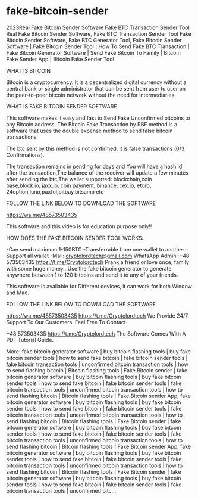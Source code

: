 # fake-bitcoin-sender
2023Real Fake Bitcoin Sender Software Fake BTC Transaction Sender Tool
Real Fake Bitcoin Sender Software, Fake BTC Transaction Sender Tool
Fake Bitcoin Sender Software, Fake BTC Generator Tool, Fake Bitcoin Sender Software | Fake Bitcoin Sender Tool | How To Send Fake BTC Transaction | Fake Bitcoin Generator Software | Send Fake Bitcoin To Family | Bitcoin Fake Sender App | Bitcoin Fake Sender Tool

WHAT IS BITCOIN 

Bitcoin is a cryptocurrency. It is a decentralized digital currency without a central bank or single administrator that can be sent from user to user on the peer-to-peer bitcoin network without the need for intermediaries.

WHAT IS FAKE BITCOIN SENDER SOFTWARE 

This software makes it easy and fast to Send Fake Unconfirmed bitcoins to any Bitcoin address. The Bitcoin Fake Transaction by RBF method is a software that uses the double expense method to send false bitcoin transactions.

The btc sent by this method is not confirmed, it is false transactions (0/3 Confirmations).

The transaction remains in pending for days and You will have a hash id after the transaction,The balance of the receiver will update a few minutes after sending the btc,The wallet supported: blockchain,coin base,block.io, jaxx.io, coin payment, binance, cex.io, etoro, 24option,luno,paxful,bitbay,bitsamp etc

FOLLOW THE LINK BELOW TO DOWNLOAD THE SOFTWARE 

https://wa.me/48573503435

This software and this video is for education purpose only!!

HOW DOES THE FAKE BITCOIN SENDER TOOL WORKS:

-Can send maximum 1-150BTC
-Transferrable from one wallet to another
-Support all wallet
-Mail: cryptolordtech@gmail.com
WhatsApp Admin: +48 573503435
https://t.me/Cryptolordtech
Prank a friend or love once, family with some huge money..
Use the fake bitcoin generator to generate anywhere between 1 to 120 bitcoins and send it to any of your friends.

This software is available for Different devices, it can work for both Window and Mac.

FOLLOW THE LINK BELOW TO DOWNLOAD THE SOFTWARE 

https://wa.me/48573503435
https://t.me/Cryptolordtech
We Provide 24/7 Support To Our Customers. Feel Free To Contact

+48 573503435
https://t.me/Cryptolordtech
The Software Comes With A PDF Tutorial Guide.


More: fake bitcoin generator software | buy bitcoin flashing tools | buy fake bitcoin sender tools | how to send fake bitcoin | fake bitcoin sender tools | fake bitcoin transaction tools | unconfirmed bitcoin transaction tools | how to send flashing bitcoin | Bitcoin flashing tools | Fake Bitcoin sender | fake bitcoin generator software | buy bitcoin flashing tools | buy fake bitcoin sender tools | how to send fake bitcoin | fake bitcoin sender tools | fake bitcoin transaction tools | unconfirmed bitcoin transaction tools | how to send flashing bitcoin | Bitcoin flashing tools | Fake Bitcoin sender App, fake bitcoin generator software | buy bitcoin flashing tools | buy fake bitcoin sender tools | how to send fake bitcoin | fake bitcoin sender tools | fake bitcoin transaction tools | unconfirmed bitcoin transaction tools | how to send flashing bitcoin | Bitcoin flashing tools | Fake Bitcoin sender | fake bitcoin generator software | buy bitcoin flashing tools | buy fake bitcoin sender tools | how to send fake bitcoin | fake bitcoin sender tools | fake bitcoin transaction tools | unconfirmed bitcoin transaction tools | how to send flashing bitcoin | Bitcoin flashing tools | Fake Bitcoin sender App, fake bitcoin generator software | buy bitcoin flashing tools | buy fake bitcoin sender tools | how to send fake bitcoin | fake bitcoin sender tools | fake bitcoin transaction tools | unconfirmed bitcoin transaction tools | how to send flashing bitcoin | Bitcoin flashing tools | Fake Bitcoin sender | fake bitcoin generator software | buy bitcoin flashing tools | buy fake bitcoin sender tools | how to send fake bitcoin | fake bitcoin sender tools | fake bitcoin transaction tools | unconfirmed bitc…
